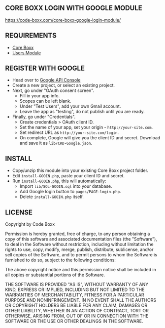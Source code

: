 ## CORE BOXX LOGIN WITH GOOGLE MODULE
https://code-boxx.com/core-boxx-google-login-module/

## REQUIREMENTS
* [Core Boxx](https://github.com/code-boxx/Core-Boxx/tree/main/core)
* [Users Module](https://github.com/code-boxx/Core-Boxx/tree/main/users)

## REGISTER WITH GOOGLE
* Head over to [Google API Console](https://console.cloud.google.com/apis/dashboard)
* Create a new project, or select an existing project.
* Next, go under "OAuth consent screen".
  - Fill in your app info.
  - Scopes can be left blank.
  - Under "Test Users", add your own Gmail account.
  - Leave the app as "testing", do not publish until you are ready.
* Finally, go under "Credentials".
  - Create credentials > OAuth client ID.
  - Set the name of your app, set your origin - `http://your-site.com`.
  - Set redirect URL as `http://your-site.com/login`.
  - On complete, Google will give you the client ID and secret. Download and save it as `lib/CRD-Google.json`.

## INSTALL
* Copy/unzip this module into your existing Core Boxx project folder.
* Edit `install-GOOIN.php`, paste your client ID and secret.
* Run `install-GOOIN.php`, this will automatically:
  - Import `lib/SQL-GOOIN.sql` into your database.
  - Add Google login button to `pages/PAGE-login.php`.
  - Delete `install-GOOIN.php` itself.

## LICENSE
Copyright by Code Boxx

Permission is hereby granted, free of charge, to any person obtaining a copy
of this software and associated documentation files (the "Software"), to deal
in the Software without restriction, including without limitation the rights
to use, copy, modify, merge, publish, distribute, sublicense, and/or sell
copies of the Software, and to permit persons to whom the Software is
furnished to do so, subject to the following conditions:

The above copyright notice and this permission notice shall be included in all
copies or substantial portions of the Software.

THE SOFTWARE IS PROVIDED "AS IS", WITHOUT WARRANTY OF ANY KIND, EXPRESS OR
IMPLIED, INCLUDING BUT NOT LIMITED TO THE WARRANTIES OF MERCHANTABILITY,
FITNESS FOR A PARTICULAR PURPOSE AND NONINFRINGEMENT. IN NO EVENT SHALL THE
AUTHORS OR COPYRIGHT HOLDERS BE LIABLE FOR ANY CLAIM, DAMAGES OR OTHER
LIABILITY, WHETHER IN AN ACTION OF CONTRACT, TORT OR OTHERWISE, ARISING FROM,
OUT OF OR IN CONNECTION WITH THE SOFTWARE OR THE USE OR OTHER DEALINGS IN THE
SOFTWARE.
